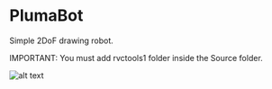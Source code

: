 # PlumaBot
 Simple 2DoF drawing robot.

IMPORTANT: You must add rvctools1 folder inside the Source folder.

![alt text](https://github.com/SergioLavao/PlumaBot/blob/main/Images/Logo.png?raw=true)
